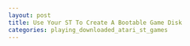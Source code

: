 ```yaml
---
layout: post
title: Use Your ST To Create A Bootable Game Disk
categories: playing_downloaded_atari_st_games
---
```


